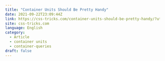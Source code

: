 ```yaml
---
title: "Container Units Should Be Pretty Handy"
date: 2021-09-22T23:09:44Z
link: https://css-tricks.com/container-units-should-be-pretty-handy/?utm_medium=RSS&utm_source=news.12bit.vn
site: css-tricks.com
language: English
category:
  - Article
  - container units
  - container-queries
draft: false
---
```

